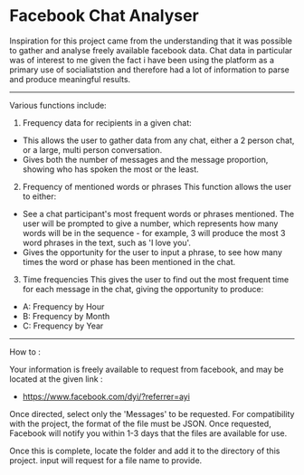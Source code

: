 # Facebook Chat Analyser


Inspiration for this project came from the understanding that it was possible to gather and analyse freely available facebook data. Chat data in particular was of interest to me given the fact i have been using the platform as a primary use of socialiatstion and therefore had a lot of information to parse and produce meaningful results.

___________________________________________________________________________________________________

Various functions include:

1.  Frequency data for recipients in a given chat:
- This allows the user to gather data from any chat, either a 2 person chat, or a large, multi person conversation.
- Gives both the number of messages and the message proportion, showing who has spoken the most or the least.

2. Frequency of mentioned words or phrases
This function allows the user to either:
- See a chat participant's most frequent words or phrases mentioned. The user will be prompted to give a number, which represents how many words will be in the sequence - for example, 3 will produce the most 3 word phrases in the text, such as 'I love you'.
- Gives the opportunity for the user to input a phrase, to see how many times the word or phase has been mentioned in the chat.

3. Time frequencies
This gives the user to find out the most frequent time for each message in the chat, giving the opportunity to produce:
- A: Frequency by Hour
- B: Frequency by Month
- C: Frequency by Year

__________________________________________________________________________________________

How to :

Your information is freely available to request from facebook, and may be located at the given link :
- https://www.facebook.com/dyi/?referrer=ayi

Once directed, select only the 'Messages' to be requested. For compatibility with the project, the format of the file must be JSON. Once requested, Facebook will notify you within 1-3 days that the files are available for use.

Once this is complete, locate the folder and add it to the directory of this project. input will request for a file name to provide.


